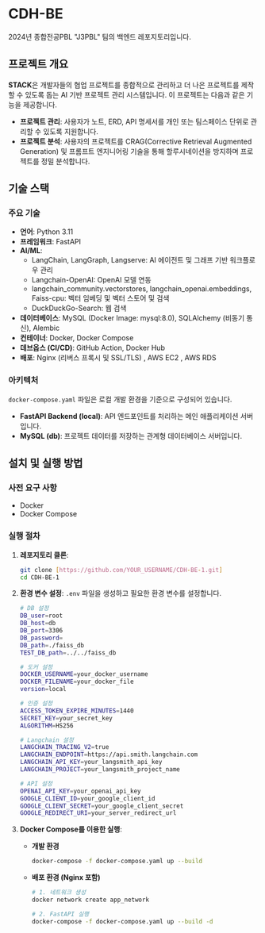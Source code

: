 # CDH-BE

2024년 종합전공PBL "J3PBL" 팀의 백엔드 레포지토리입니다.

## 프로젝트 개요

**STACK**은 개발자들의 협업 프로젝트를 종합적으로 관리하고 더 나은 프로젝트를 제작할 수 있도록 돕는 AI 기반 프로젝트 관리 시스템입니다.
이 프로젝트는 다음과 같은 기능을 제공합니다.

-   **프로젝트 관리**: 사용자가 노트, ERD, API 명세서를 개인 또는 팀스페이스 단위로 관리할 수 있도록 지원합니다.
-   **프로젝트 분석**: 사용자의 프로젝트를 CRAG(Corrective Retrieval Augmented Generation) 및 프롬프트 엔지니어링 기술을 통해 할루시네이션을 방지하며 프로젝트를 정밀 분석합니다.

## 기술 스택

### 주요 기술

-   **언어**: Python 3.11
-   **프레임워크**: FastAPI
-   **AI/ML**:
    -   LangChain, LangGraph, Langserve: AI 에이전트 및 그래프 기반 워크플로우 관리
    -   Langchain-OpenAI: OpenAI 모델 연동
    -   langchain_community.vectorstores, langchain_openai.embeddings, Faiss-cpu: 벡터 임베딩 및 벡터 스토어 및 검색
    -   DuckDuckGo-Search: 웹 검색
-   **데이터베이스**: MySQL (Docker Image: mysql:8.0), SQLAlchemy (비동기 통신), Alembic
-   **컨테이너**: Docker, Docker Compose
-   **데브옵스 (CI/CD)**: GitHub Action, Docker Hub
-   **배포**: Nginx (리버스 프록시 및 SSL/TLS) , AWS EC2 , AWS RDS

### 아키텍처

``docker-compose.yaml`` 파일은 로컬 개발 환경을 기준으로 구성되어 있습니다.

-   **FastAPI Backend (local)**: API 엔드포인트를 처리하는 메인 애플리케이션 서버입니다.
-   **MySQL (db)**: 프로젝트 데이터를 저장하는 관계형 데이터베이스 서버입니다.

## 설치 및 실행 방법

### 사전 요구 사항

-   Docker
-   Docker Compose

### 실행 절차

1.  **레포지토리 클론**:
    ```bash
    git clone [https://github.com/YOUR_USERNAME/CDH-BE-1.git]
    cd CDH-BE-1
    ```

2.  **환경 변수 설정**:
    `.env` 파일을 생성하고 필요한 환경 변수를 설정합니다.
    ```bash
    # DB 설정
    DB_user=root
    DB_host=db
    DB_port=3306
    DB_password=
    DB_path=./faiss_db
    TEST_DB_path=../../faiss_db

    # 도커 설정
    DOCKER_USERNAME=your_docker_username
    DOCKER_FILENAME=your_docker_file
    version=local

    # 인증 설정
    ACCESS_TOKEN_EXPIRE_MINUTES=1440
    SECRET_KEY=your_secret_key
    ALGORITHM=HS256

    # Langchain 설정
    LANGCHAIN_TRACING_V2=true
    LANGCHAIN_ENDPOINT=https://api.smith.langchain.com
    LANGCHAIN_API_KEY=your_langsmith_api_key
    LANGCHAIN_PROJECT=your_langsmith_project_name

    # API 설정
    OPENAI_API_KEY=your_openai_api_key
    GOOGLE_CLIENT_ID=your_google_client_id
    GOOGLE_CLIENT_SECRET=your_google_client_secret
    GOOGLE_REDIRECT_URI=your_server_redirect_url
    ```

3.  **Docker Compose를 이용한 실행**:
    - **개발 환경**
        ```bash
        docker-compose -f docker-compose.yaml up --build
        ```
    - **배포 환경 (Nginx 포함)**
        ```bash
        # 1. 네트워크 생성
        docker network create app_network

        # 2. FastAPI 실행
        docker-compose -f docker-compose.yaml up --build -d
        ```

   

